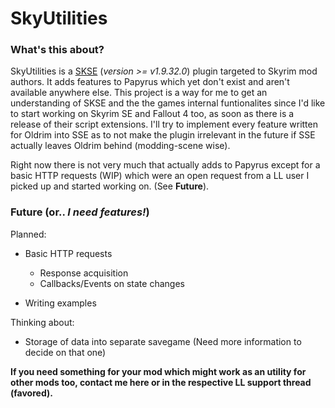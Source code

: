 # SkyUtilities

### What's this about?

SkyUtilities is a [SKSE][1] (*version >= v1.9.32.0*) plugin targeted to Skyrim mod authors. It adds features to Papyrus which yet don't exist and aren't available anywhere else. 
This project is a way for me to get an understanding of SKSE and the the games internal funtionalites since I'd like to start working on Skyrim SE and Fallout 4 too, as soon as there is a release of their script extensions. I'll try to implement every feature written for Oldrim into SSE as to not make the plugin irrelevant in the future if SSE actually leaves Oldrim behind (modding-scene wise).

Right now there is not very much that actually adds to Papyrus except for a basic HTTP requests (WIP) which were an open request from a LL user I picked up and started working on. (See **Future**).

### Future (or.. *I need features!*)

Planned:
+ Basic HTTP requests
  + Response acquisition
  + Callbacks/Events on state changes

+ Writing examples

Thinking about:
+ Storage of data into separate savegame (Need more information to decide on that one)

**If you need something for your mod which might work as an utility for other mods too, contact me here or in the respective LL support thread (favored).**


[1]: http://skse.silverlock.org
